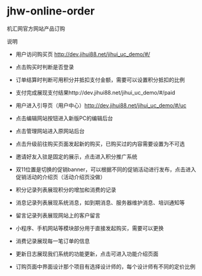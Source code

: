 # jhw-online-order
机汇网官方网站产品订购

说明

- 用户访问购买页
  http://dev.jihui88.net/jihui_uc_demo/#/
- 点击购买时判断是否登录
- 订单结算时判断可用积分并抵扣支付金额，需要可以设置积分抵扣的比例
- 支付完成展现支付结果http://dev.jihui88.net/jihui_uc_demo/#/paid
- 用户进入引导页（用户中心）http://dev.jihui88.net/jihui_uc_demo/#/uc
- 点击编辑网站按钮进入新版PC的编辑后台
- 点击管理网站进入原网站后台
- 点击升级前往购买页面发起新的购买，已购买过的内容需要设置为不可选
- 邀请好友入驻是固定的展示，点击进入积分推广系统
- 双11位置是切换的促销banner，可以根据不同的促销活动进行发布，点击进入促销活动的介绍页（活动介绍页没做）
- 积分记录列表展现积分的增加和消费的记录
- 消息记录列表展现系统消息，如到期消息、服务器维护消息、培训通知等
- 留言记录列表展现网站上的客户留言
- 小程序、手机网站等模块部分用于直接发起购买，需要可以更换
- 消费记录展现每一笔订单的信息
- 更新日志展现我们系统的功能更新，点击可进入功能介绍页面


- 订购页面中界面设计那个项目有选择设计师的，每个设计师有不同的定价比例
